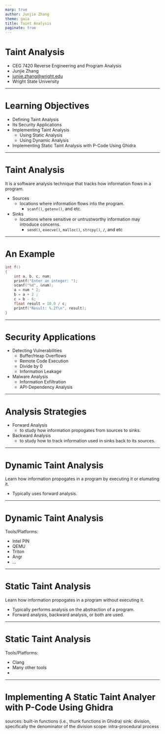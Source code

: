 ```yaml
---
marp: true
author: Junjie Zhang
theme: gaia
title: Taint Analysis
paginate: true
---
```


# Taint Analysis

+ CEG 7420 Reverse Engineering and Program Analysis
+ Junjie Zhang
+ junjie.zhang@wright.edu
+ Wright State University

---

# Learning Objectives

+ Defining Taint Analysis
+ Its Security Applications
+ Implementing Taint Analysis
  + Using Static Analysis
  + Using Dynamic Analysis
+ Implementing Static Taint Analysis with P-Code Using Ghidra

---

# Taint Analysis

It is a software analysis technique that tracks how information flows in a program. 

+ Sources 
  + locations where information flows into the program. 
    + `scanf()`, `getenv()`, and etc.
+ Sinks
  + locations where sensitive or untrustworthy information may introduce concerns. 
    + `send()`, `execve()`, `malloc()`, `strcpy()`, `/`, and etc 

---

# An Example

```c
int f()
{
    int a, b, c, num;
    printf("Enter an integer: ");
    scanf("%d", &num);
    a = num * 2; 
    b = a + 2 ;
    c = b - 6; 
    float result = 10.0 / c;
    printf("Result: %.2f\n", result);
}
```

---

# Security Applications

+ Detecting Vulnerabilities
  + Buffer/Heap Overflows
  + Remote Code Execution
  + Divide by 0
  + Information Leakage
+ Malware Analysis
  + Information Exfiltration
  + API-Dependency Analysis

---
# Analysis Strategies

+ Forward Analysis
  + to study how information propogates from sources to sinks. 
+ Backward Analysis
  + to study how to track information used in sinks back to its sources. 

---
# Dynamic Taint Analysis

Learn how information propogates in a program by executing it or elumating it.
+ Typically uses forward analysis.

---
# Dynamic Taint Analysis

Tools/Platforms:
+ Intel PIN
+ QEMU
+ Triton
+ Angr
+ ...

---
# Static Taint Analysis

Learn how information propogates in a program without executing it. 
+ Typically performs analysis on the abstraction of a program. 
+ Forward analysis, backward analysis, or both are used.  

---
# Static Taint Analysis

Tools/Platforms:
+ Clang
+ Many other tools
+ 
---
# Implementing A Static Taint Analyer with P-Code Using Ghidra

sources: built-in functions (i.e., thunk functions in Ghidra)
sink: division, specifically the denominator of the division
scope: intra-procedural process